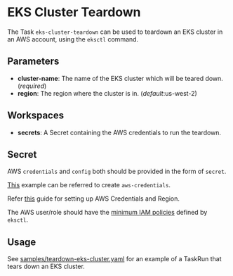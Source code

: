 # EKS Cluster Teardown

The Task `eks-cluster-teardown` can be used to teardown an EKS cluster in an AWS account, using the `eksctl` command.

## Parameters

* **cluster-name**: The name of the EKS cluster which will be teared down. (_required_)
* **region**: The region where the cluster is in. (_default_:us-west-2)

## Workspaces

* **secrets**: A Secret containing the AWS credentials to run the teardown.

## Secret

AWS `credentials` and `config` both should be provided in the form of `secret`.

[This](https://github.com/tektoncd/catalog/tree/master/task/eks-cluster-teardown/0.1/samples/secret.yaml) example can be referred to create `aws-credentials`.

Refer [this](https://docs.aws.amazon.com/sdk-for-java/v1/developer-guide/setup-credentials.html) guide for setting up AWS Credentials and Region.

The AWS user/role should have the [minimum IAM policies](https://eksctl.io/usage/minimum-iam-policies/) defined by `eksctl`.

## Usage

See [samples/teardown-eks-cluster.yaml](https://github.com/tektoncd/catalog/tree/master/task/eks-cluster-teardown/0.1/samples/teardown-eks-cluster.yaml) for an example of a TaskRun that tears down an EKS cluster.
